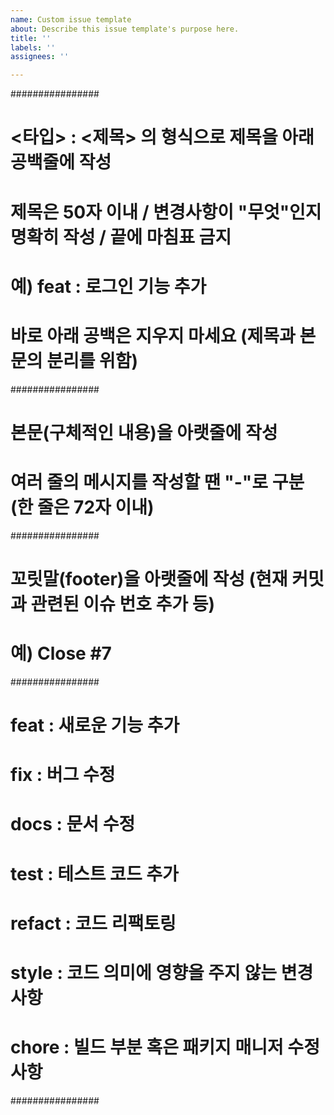 ```yaml
---
name: Custom issue template
about: Describe this issue template's purpose here.
title: ''
labels: ''
assignees: ''

---
```


################
# <타입> : <제목> 의 형식으로 제목을 아래 공백줄에 작성
# 제목은 50자 이내 / 변경사항이 "무엇"인지 명확히 작성 / 끝에 마침표 금지
# 예) feat : 로그인 기능 추가

# 바로 아래 공백은 지우지 마세요 (제목과 본문의 분리를 위함)

################
# 본문(구체적인 내용)을 아랫줄에 작성
# 여러 줄의 메시지를 작성할 땐 "-"로 구분 (한 줄은 72자 이내)

################
# 꼬릿말(footer)을 아랫줄에 작성 (현재 커밋과 관련된 이슈 번호 추가 등)
# 예) Close #7

################
# feat : 새로운 기능 추가
# fix : 버그 수정
# docs : 문서 수정
# test : 테스트 코드 추가
# refact : 코드 리팩토링
# style : 코드 의미에 영향을 주지 않는 변경사항
# chore : 빌드 부분 혹은 패키지 매니저 수정사항
################
